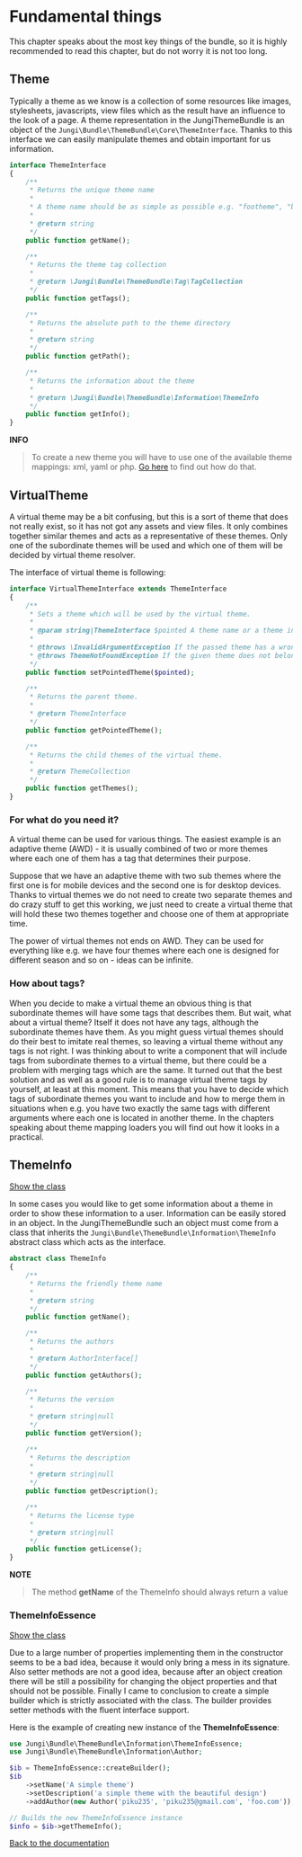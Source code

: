 Fundamental things
==================

This chapter speaks about the most key things of the bundle, so it is highly recommended to read this chapter, but do not 
worry it is not too long. 

Theme
-----

Typically a theme as we know is a collection of some resources like images, stylesheets, javascripts, view files which 
as the result have an influence to the look of a page. A theme representation in the JungiThemeBundle is an object of the 
`Jungi\Bundle\ThemeBundle\Core\ThemeInterface`. Thanks to this interface we can easily manipulate themes and obtain 
important for us information.

```php
interface ThemeInterface
{
    /**
     * Returns the unique theme name
     *
     * A theme name should be as simple as possible e.g. "footheme", "bar-theme".
     *
     * @return string
     */
    public function getName();

    /**
     * Returns the theme tag collection
     *
     * @return \Jungi\Bundle\ThemeBundle\Tag\TagCollection
     */
    public function getTags();

    /**
     * Returns the absolute path to the theme directory
     *
     * @return string
     */
    public function getPath();

    /**
     * Returns the information about the theme
     *
     * @return \Jungi\Bundle\ThemeBundle\Information\ThemeInfo
     */
    public function getInfo();
}
```

**INFO**

> To create a new theme you will have to use one of the available theme mappings: xml, yaml or php. [Go here](https://github.com/piku235/JungiThemeBundle/tree/master/Resources/doc/index.md#theme-mappings)
> to find out how do that.

VirtualTheme
------------

A virtual theme may be a bit confusing, but this is a sort of theme that does not really exist, so it has not got any assets 
and view files. It only combines together similar themes and acts as a representative of these themes. Only one of the 
subordinate themes will be used and which one of them will be decided by virtual theme resolver. 

The interface of virtual theme is following:

```php
interface VirtualThemeInterface extends ThemeInterface
{
    /**
     * Sets a theme which will be used by the virtual theme.
     *
     * @param string|ThemeInterface $pointed A theme name or a theme instance
     *
     * @throws \InvalidArgumentException If the passed theme has a wrong type
     * @throws ThemeNotFoundException If the given theme does not belongs to the virtual theme
     */
    public function setPointedTheme($pointed);

    /**
     * Returns the parent theme.
     *
     * @return ThemeInterface
     */
    public function getPointedTheme();

    /**
     * Returns the child themes of the virtual theme.
     *
     * @return ThemeCollection
     */
    public function getThemes();
}
```

### For what do you need it?

A virtual theme can be used for various things. The easiest example is an adaptive theme (AWD) - it is usually combined 
of two or more themes where each one of them has a tag that determines their purpose. 

Suppose that we have an adaptive theme with two sub themes where the first one is for mobile devices and the second one 
is for desktop devices. Thanks to virtual themes we do not need to create two separate themes and do crazy stuff to get 
this working, we just need to create a virtual theme that will hold these two themes together and choose one of them at 
appropriate time. 

The power of virtual themes not ends on AWD. They can be used for everything like e.g. we have four themes where each one 
is designed for different season and so on - ideas can be infinite.

### How about tags?

When you decide to make a virtual theme an obvious thing is that subordinate themes will have some tags that describes 
them. But wait, what about a virtual theme? Itself it does not have any tags, although the subordinate themes have them. 
As you might guess virtual themes should do their best to imitate real themes, so leaving a virtual theme without any tags 
is not right. I was thinking about to write a component that will include tags from subordinate themes to a virtual theme, 
but there could be a problem with merging tags which are the same. It turned out that the best solution and as well as 
a good rule is to manage virtual theme tags by yourself, at least at this moment. This means that you have to decide which 
tags of subordinate themes you want to include and how to merge them in situations when e.g. you have two exactly the same 
tags with different arguments where each one is located in another theme. In the chapters speaking about theme mapping 
loaders you will find out how it looks in a practical.

ThemeInfo
---------

[Show the class](https://github.com/piku235/JungiThemeBundle/blob/master/Information/ThemeInfo.php)

In some cases you would like to get some information about a theme in order to show these information to a user. 
Information can be easily stored in an object. In the JungiThemeBundle such an object must come from a class that inherits 
the `Jungi\Bundle\ThemeBundle\Information\ThemeInfo` abstract class which acts as the interface.

```php
abstract class ThemeInfo
{
    /**
     * Returns the friendly theme name
     *
     * @return string
     */
    public function getName();

    /**
     * Returns the authors
     *
     * @return AuthorInterface[]
     */
    public function getAuthors();

    /**
     * Returns the version
     *
     * @return string|null
     */
    public function getVersion();

    /**
     * Returns the description
     *
     * @return string|null
     */
    public function getDescription();

    /**
     * Returns the license type
     *
     * @return string|null
     */
    public function getLicense();
}
```

**NOTE**

> The method **getName** of the ThemeInfo should always return a value

### ThemeInfoEssence

[Show the class](https://github.com/piku235/JungiThemeBundle/blob/master/Information/ThemeInfoEssence.php)

Due to a large number of properties implementing them in the constructor seems to be a bad idea, because it would only 
bring a mess in its signature. Also setter methods are not a good idea, because after an object creation there will be 
still a possibility for changing the object properties and that should not be possible. Finally I came to conclusion 
to create a simple builder which is strictly associated with the class. The builder provides setter methods with the 
fluent interface support.

Here is the example of creating new instance of the **ThemeInfoEssence**:

```php
use Jungi\Bundle\ThemeBundle\Information\ThemeInfoEssence;
use Jungi\Bundle\ThemeBundle\Information\Author;

$ib = ThemeInfoEssence::createBuilder();
$ib
    ->setName('A simple theme')
    ->setDescription('a simple theme with the beautiful design')
    ->addAuthor(new Author('piku235', 'piku235@gmail.com', 'foo.com'));

// Builds the new ThemeInfoEssence instance
$info = $ib->getThemeInfo();
```

[Back to the documentation](https://github.com/piku235/JungiThemeBundle/blob/master/Resources/doc/index.md)